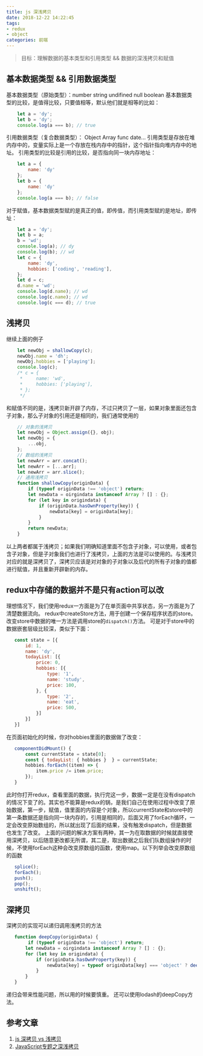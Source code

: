 ```yaml
---
title: js 深浅拷贝
date: 2018-12-22 14:22:45
tags:
- redux
- object
categories: 前端
---
```

> 目标：理解数据的基本类型和引用类型 && 数据的深浅拷贝和赋值
<p hidden><!--more--></p>

## 基本数据类型 && 引用数据类型
基本数据类型（原始类型）：number string undifined null boolean
基本数据类型的比较，是值得比较，只要值相等，默认他们就是相等的比如：
```javascript
    let a = 'dy';
    let b = 'dy';
    console.log(a === b); // true
```
引用数据类型（复合数据类型）： Object Array func date...
引用类型是存放在堆内存中的，变量实际上是一个存放在栈内存中的指针，这个指针指向堆内存中的地址。
引用类型的比较是引用的比较，是否指向同一块内存地址：
```javascript
    let a = {
        name: 'dy'
    };
    let b = {
        name: 'dy'
    };
    console.log(a === b); // false
```
对于赋值，基本数据类型赋的是真正的值，即传值，而引用类型赋的是地址，即传址：
```javascript
    let a = 'dy';
    let b = a;
    b = 'wd';
    console.log(a); // dy
    console.log(b); // wd
    let c = {
        name: 'dy',
        hobbies: ['coding', 'reading'],
    };
    let d = c;
    d.name = 'wd';
    console.log(d.name); // wd
    console.log(c.name); // wd
    console.log(c === d); // true
```
## 浅拷贝
继续上面的例子
```javascript
    let newObj = shallowCopy(c);
    newObj.name = 'dh';
    newObj.hobbies = ['playing'];
    console.log(c); 
    /* c = {
     *     name: 'wd',
     *     hobbies: ['playing'],
     * };
     */
```
和赋值不同的是，浅拷贝新开辟了内存，不过只拷贝了一层，如果对象里面还包含子对象，那么子对象的引用还是相同的，我们通常使用的
```javascript
    // 对象的浅拷贝
    let newObj = Object.assign({}, obj);
    let newObj = {
        ...obj,
    };
    // 数组的浅拷贝
    let newArr = arr.concat();
    let newArr = [...arr];
    let newArr = arr.slice();
    // 通用浅拷贝
    function shallowCopy(originData) {
        if (typeof originData !== 'object') return;
        let newData = oirgindata instanceof Array ? [] : {};
        for (let key in origindata) {
            if (originData.hasOwnProperty(key)) {
                newData[key] = originData[key];
            }
        }
        return newData;
    }
```
以上两者都属于浅拷贝；如果我们明确知道里面不包含子对象，可以使用，或者包含子对象，但是子对象我们也进行了浅拷贝，上面的方法是可以使用的。与浅拷贝对应的就是深拷贝了，深拷贝应该是对对象的子对象以及后代的所有子对象的值都进行赋值，并且重新开辟新的内存。

 ## redux中存储的数据并不是只有action可以改
 理想情况下，我们使用redux一方面是为了在单页面中共享状态，另一方面是为了清楚数据流向。
 redux中createStore方法，用于创建一个保存程序状态的store。改变store中数据的唯一方法是调用store的`dispatch()`方法。
 可是对于store中的数据嵌套层级比较深，类似于下面：
 ```javascript
    const state = [{
        id: 1,
        name: 'dy',
        todayList: [{
            price: 0,
            hobbies: [{
                type: '1',
                name: 'study',
                price: 100,
            }, {
                type: '2',
                name: 'eat',
                price: 500,
            }]
        }]
    }]
 ```
 在页面初始化的时候，你对hobbies里面的数据做了改变：
 ```javascript
    componentDidMount() {
        const currentState = state[0];
        const { todayList: { hobbies }  } = currentState;
        hobbies.forEach((item) => {
            item.price /= item.price;
        });
    }
 ```
 此时你打开redux，查看里面的数据，执行完这一步，数据一定是在没有dispatch的情况下变了的。其实也不能算是redux的锅，是我们自己在使用过程中改变了原始数据，第一步，赋值，值里面的内容是个对象，所以currentState和store中的第一条数据还是指向同一块内存的，引用是相同的，后面又用了forEach循环，一定会改变原始数组的，所以就出现了后面的结果，没有触发dispatch，但是数据也发生了改变。
 上面的问题的解决方案有两种，其一为在取数据的时候就直接使用深拷贝，以后随意更改都无所谓，其二是，取出数据之后我们队数组操作的时候，不使用forEach这种会改变原数组的函数，使用map。以下列举会改变原数组的函数
 ```javascript
    splice();
    forEach();
    push();
    pop();
    unshift();
 ```
 ## 深拷贝
 深拷贝的实现可以递归调用浅拷贝的方法
 ```javascript
    function deepCopy(originData) {
         if (typeof originData !== 'object') return;
        let newData = oirgindata instanceof Array ? [] : {};
        for (let key in origindata) {
            if (originData.hasOwnProperty(key)) {
                newData[key] = typeof originData[key] === 'object' ? deepCopy(origindata[key]) : originData[key];
            }
        }
    }
 ```
 递归会带来性能问题，所以用的时候要慎重。
 还可以使用lodash的deepCopy方法。


 ## 参考文章
 1. [js 深拷贝 vs 浅拷贝](https://juejin.im/post/59ac1c4ef265da248e75892b)
 2. [JavaScript专题之深浅拷贝](https://juejin.im/post/59658504f265da6c415f3324)
